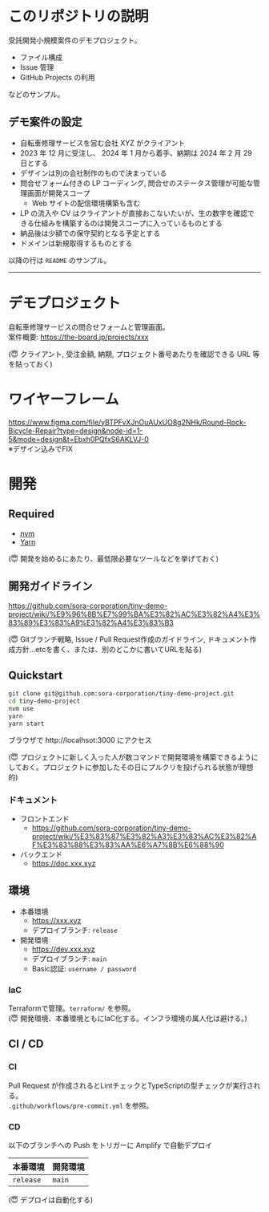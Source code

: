 # このリポジトリの説明

受託開発小規模案件のデモプロジェクト。

- ファイル構成
- Issue 管理
- GitHub Projects の利用

などのサンプル。

## デモ案件の設定

- 自転車修理サービスを営む会社 XYZ がクライアント
- 2023 年 12 月に受注し、 2024 年 1 月から着手、納期は 2024 年 2 月 29 日とする
- デザインは別の会社制作のもので決まっている
- 問合せフォーム付きの LP コーディング, 問合せのステータス管理が可能な管理画面が開発スコープ
  - Web サイトの配信環境構築も含む
- LP の流入や CV はクライアントが直接おこないたいが、生の数字を確認できる仕組みを構築するのは開発スコープに入っているものとする
- 納品後は少額での保守契約となる予定とする
- ドメインは新規取得するものとする

以降の行は `README` のサンプル。

---

# デモプロジェクト

自転車修理サービスの問合せフォームと管理画面。  
案件概要: https://the-board.jp/projects/xxx

(😇 クライアント, 受注金額, 納期, プロジェクト番号あたりを確認できる URL 等を貼っておく)

# ワイヤーフレーム

https://www.figma.com/file/yBTPFvXJnOuAUxUO8g2NHk/Round-Rock-Bicycle-Repair?type=design&node-id=1-5&mode=design&t=Ebxh0PQfxS6AKLVJ-0  
※デザイン込みでFIX

# 開発

## Required

- [nvm](https://github.com/nvm-sh/nvm)
- [Yarn](https://yarnpkg.com/)

(😇 開発を始めるにあたり、最低限必要なツールなどを挙げておく)

## 開発ガイドライン

https://github.com/sora-corporation/tiny-demo-project/wiki/%E9%96%8B%E7%99%BA%E3%82%AC%E3%82%A4%E3%83%89%E3%83%A9%E3%82%A4%E3%83%B3

(😇 Gitブランチ戦略, Issue / Pull Request作成のガイドライン, ドキュメント作成方針...etcを書く、または、別のどこかに書いてURLを貼る)

## Quickstart

```sh
git clone git@github.com:sora-corporation/tiny-demo-project.git
cd tiny-demo-project
nvm use
yarn
yarn start
```

ブラウザで http://localhsot:3000 にアクセス

(😇 プロジェクトに新しく入った人が数コマンドで開発環境を構築できるようにしておく。プロジェクトに参加したその日にプルクリを投げられる状態が理想的)

### ドキュメント

- フロントエンド
  - https://github.com/sora-corporation/tiny-demo-project/wiki/%E3%83%87%E3%82%A3%E3%83%AC%E3%82%AF%E3%83%88%E3%83%AA%E6%A7%8B%E6%88%90
- バックエンド
  - https://doc.xxx.xyz

## 環境

- 本番環境
  - https://xxx.xyz
  - デプロイブランチ: `release`
- 開発環境
  - https://dev.xxx.xyz
  - デプロイブランチ: `main`
  - Basic認証: `username / password`

### IaC

Terraformで管理。`terraform/` を参照。  
(😇 開発環境、本番環境ともにIaC化する。インフラ環境の属人化は避ける。)

## CI / CD

### CI

Pull Request が作成されるとLintチェックとTypeScriptの型チェックが実行される。  
`.github/workflows/pre-commit.yml` を参照。

### CD

以下のブランチへの Push をトリガーに Amplify で自動デプロイ

| 本番環境 | 開発環境 |
| --- | --- |
| `release` | `main` |

(😇 デプロイは自動化する)
